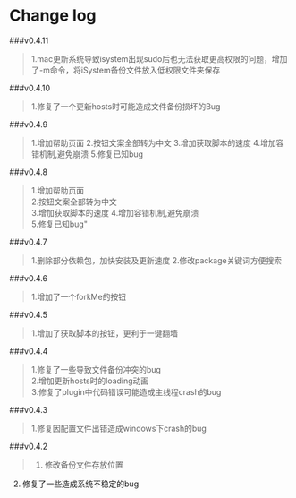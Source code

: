 # Change log

###v0.4.11
> 1.mac更新系统导致isystem出现sudo后也无法获取更高权限的问题，增加了-m命令，将iSystem备份文件放入低权限文件夹保存

###v0.4.10
> 1.修复了一个更新hosts时可能造成文件备份损坏的Bug

###v0.4.9
> 1.增加帮助页面
> 2.按钮文案全部转为中文
> 3.增加获取脚本的速度
> 4.增加容错机制,避免崩溃
> 5.修复已知bug

###v0.4.8
> 1.增加帮助页面     
> 2.按钮文案全部转为中文    
> 3.增加获取脚本的速度 
> 4.增加容错机制,避免崩溃  
> 5.修复已知bug"   

###v0.4.7
> 1.删除部分依赖包，加快安装及更新速度
> 2.修改package关键词方便搜索

###v0.4.6
> 1.增加了一个forkMe的按钮

###v0.4.5
> 1.增加了获取脚本的按钮，更利于一键翻墙

###v0.4.4

> 1.修复了一些导致文件备份冲突的bug             
2.增加更新hosts时的loading动画          
3.修复了plugin中代码错误可能造成主线程crash的bug           

###v0.4.3

> 1.修复因配置文件出错造成windows下crash的bug       

###v0.4.2 
> 1. 修改备份文件存放位置           
2. 修复了一些造成系统不稳定的bug       